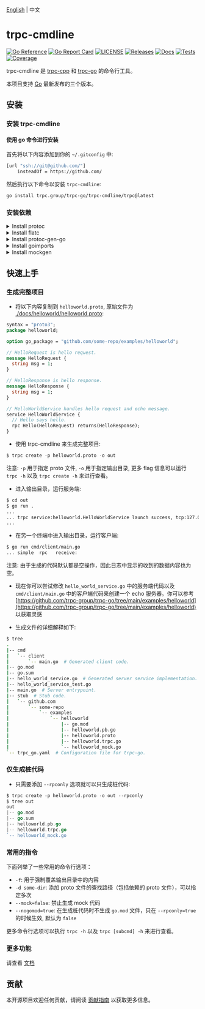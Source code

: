[English](README.md) | 中文

# trpc-cmdline

[![Go Reference](https://pkg.go.dev/badge/github.com/trpc.group/trpc-cmdline.svg)](https://pkg.go.dev/github.com/trpc.group/trpc-cmdline)
[![Go Report Card](https://goreportcard.com/badge/github.com/trpc.group/trpc-go/trpc-cmdline)](https://goreportcard.com/report/github.com/trpc.group/trpc-go/trpc-cmdline)
[![LICENSE](https://img.shields.io/github/license/trpc.group/trpc-cmdline.svg?style=flat-square)](https://github.com/trpc.group/trpc-cmdline/blob/main/LICENSE)
[![Releases](https://img.shields.io/github/release/trpc.group/trpc-cmdline.svg?style=flat-square)](https://github.com/trpc.group/trpc-cmdline/releases)
[![Docs](https://img.shields.io/badge/docs-latest-green)](http://test.trpc.group.woa.com/docs/)
[![Tests](https://github.com/trpc.group/trpc-cmdline/actions/workflows/prc.yaml/badge.svg)](https://github.com/trpc.group/trpc-cmdline/actions/workflows/prc.yaml)
[![Coverage](https://codecov.io/gh/trpc.group/trpc-cmdline/branch/main/graph/badge.svg)](https://app.codecov.io/gh/trpc.group/trpc-cmdline/tree/main)

trpc-cmdline 是 [trpc-cpp](https://github.com/trpc-group/trpc-cpp) 和 [trpc-go](https://github.com/trpc-group/trpc-go) 的命令行工具。

本项目支持 [Go](https://go.dev/doc/devel/release) 最新发布的三个版本。

## 安装

### 安装 trpc-cmdline

#### 使用 go 命令进行安装

首先将以下内容添加到你的 `~/.gitconfig` 中:

```bash
[url "ssh://git@github.com/"]
    insteadOf = https://github.com/
```

然后执行以下命令以安装 `trpc-cmdline`:

```bash
go install trpc.group/trpc-go/trpc-cmdline/trpc@latest
```

<!-- #### Install from release

<details><summary>Click to show the bash script</summary><br><pre>
$ TAG="v0.0.1" # Choose tag.
$ OS=linux # Choose from "linux", "darwin" or "windows".
$ wget -O trpc https://github.com/trpc-group/trpc-cmdline/releases/download/${TAG}/trpc_${OS}
$ mkdir -p ~/go/bin && chmod +x trpc && mv trpc ~/go/bin
$ export PATH=~/go/bin:$PATH # Add this to your `~/.bashrc`.
</pre></details> -->

### 安装依赖

 <!-- by using one of the following methods.

#### Using trpc setup

After installation of trpc-cmdline, simply running `trpc setup` will automatically install all the dependencies. 

#### Install separately -->

<details><summary>Install protoc </summary><br><pre>
$ # Reference: https://grpc.io/docs/protoc-installation/
$ PB_REL="https://github.com/protocolbuffers/protobuf/releases"
$ curl -LO $PB_REL/download/v3.15.8/protoc-3.15.8-linux-x86_64.zip
$ unzip -o protoc-3.15.8-linux-x86_64.zip -d $HOME/.local
$ export PATH=~/.local/bin:$PATH # Add this to your `~/.bashrc`.
$ protoc --version
libprotoc 3.15.8
</pre></details>

<details><summary>Install flatc </summary><br><pre>
$ # Reference: https://github.com/google/flatbuffers/releases
$ wget https://github.com/google/flatbuffers/releases/download/v23.5.26/Linux.flatc.binary.g++-10.zip
$ unzip -o Linux.flatc.binary.g++-10.zip -d $HOME/.bin
$ export PATH=~/.bin:$PATH # Add this to your `~/.bashrc`.
$ flatc --version
flatc version 23.5.26
</pre></details>

<details><summary>Install protoc-gen-go</summary><br><pre>
$ # Reference: https://grpc.io/docs/languages/go/quickstart/
$ go install google.golang.org/protobuf/cmd/protoc-gen-go@latest
</pre></details>

<details><summary>Install goimports</summary><br><pre>
$ go install golang.org/x/tools/cmd/goimports@latest
</pre></details>

<details><summary>Install mockgen</summary><br><pre>
$ # Reference: https://github.com/uber-go/mock
$ go install go.uber.org/mock/mockgen@latest
</pre></details>


## 快速上手

### 生成完整项目

* 将以下内容复制到 `helloworld.proto`, 原始文件为 [./docs/helloworld/helloworld.proto](./docs/helloworld/helloworld.proto):

```protobuf
syntax = "proto3";
package helloworld;

option go_package = "github.com/some-repo/examples/helloworld";

// HelloRequest is hello request.
message HelloRequest {
  string msg = 1;
}

// HelloResponse is hello response.
message HelloResponse {
  string msg = 1;
}

// HelloWorldService handles hello request and echo message.
service HelloWorldService {
  // Hello says hello.
  rpc Hello(HelloRequest) returns(HelloResponse);
}
```

* 使用 trpc-cmdline 来生成完整项目:
```go
$ trpc create -p helloworld.proto -o out
```

注意: `-p` 用于指定 proto 文件, `-o` 用于指定输出目录, 
更多 flag 信息可以运行 `trpc -h` 以及 `trpc create -h` 来进行查看。

* 进入输出目录，运行服务端:
```bash
$ cd out
$ go run .
...
... trpc service:helloworld.HelloWorldService launch success, tcp:127.0.0.1:8000, serving ...
...
```

* 在另一个终端中进入输出目录，运行客户端:
```bash
$ go run cmd/client/main.go 
... simple  rpc   receive: 
```

注意: 由于生成的代码默认都是空操作，因此日志中显示的收到的数据内容也为空。

* 现在你可以尝试修改 `hello_world_service.go` 中的服务端代码以及 `cmd/client/main.go` 中的客户端代码来创建一个 echo 服务器。你可以参考 [https://github.com/trpc-group/trpc-go/tree/main/examples/helloworld](https://github.com/trpc-group/trpc-go/tree/main/examples/helloworld) 以获取灵感

* 生成文件的详细解释如下:

```bash
$ tree
.
|-- cmd
|   `-- client
|       `-- main.go  # Generated client code.
|-- go.mod
|-- go.sum
|-- hello_world_service.go  # Generated server service implementation.
|-- hello_world_service_test.go
|-- main.go  # Server entrypoint.
|-- stub  # Stub code.
|   `-- github.com
|       `-- some-repo
|           `-- examples
|               `-- helloworld
|                   |-- go.mod
|                   |-- helloworld.pb.go
|                   |-- helloworld.proto
|                   |-- helloworld.trpc.go
|                   `-- helloworld_mock.go
`-- trpc_go.yaml  # Configuration file for trpc-go.
```

### 仅生成桩代码

* 只需要添加 `--rpconly` 选项就可以只生成桩代码:
```go
$ trpc create -p helloworld.proto -o out --rpconly
$ tree out
out
|-- go.mod
|-- go.sum
|-- helloworld.pb.go
|-- helloworld.trpc.go
`-- helloworld_mock.go
```

### 常用的指令

下面列举了一些常用的命令行选项：

* `-f`: 用于强制覆盖输出目录中的内容
* `-d some-dir`: 添加 proto 文件的查找路径（包括依赖的 proto 文件），可以指定多次
* `--mock=false`: 禁止生成 mock 代码
* `--nogomod=true`: 在生成桩代码时不生成 `go.mod` 文件，只在 `--rpconly=true` 的时候生效, 默认为 `false`

更多命令行选项可以执行 `trpc -h` 以及 `trpc [subcmd] -h` 来进行查看。

### 更多功能

请查看 [文档](./docs/)

## 贡献

本开源项目欢迎任何贡献，请阅读 [贡献指南](CONTRIBUTING.md) 以获取更多信息。
